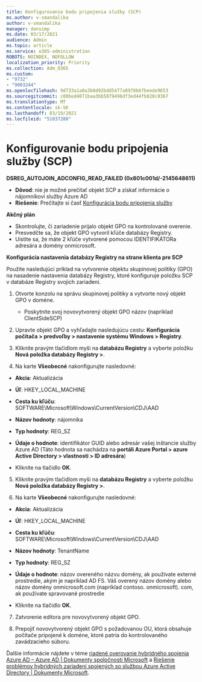 ```yaml
---
title: Konfigurovanie bodu pripojenia služby (SCP)
ms.author: v-smandalika
author: v-smandalika
manager: dansimp
ms.date: 03/17/2021
audience: Admin
ms.topic: article
ms.service: o365-administration
ROBOTS: NOINDEX, NOFOLLOW
localization_priority: Priority
ms.collection: Adm_O365
ms.custom:
- "9732"
- "9003244"
ms.openlocfilehash: 9d733a1a0a3b8d92bdd5477a8978b6fbeede9653
ms.sourcegitcommit: c08bed4071baa3bb5879496df3ed44fb828c8367
ms.translationtype: MT
ms.contentlocale: sk-SK
ms.lasthandoff: 03/19/2021
ms.locfileid: "51037288"
---
```

# <a name="configure-service-connection-point-scp"></a>Konfigurovanie bodu pripojenia služby (SCP)

**DSREG_AUTOJOIN_ADCONFIG_READ_FAILED (0x801c001d/-2145648611)**

- **Dôvod**: nie je možné prečítať objekt SCP a získať informácie o nájomníkovi služby Azure AD
- **Riešenie**: Prečítajte si časť [Konfigurácia bodu pripojenia služby](https://docs.microsoft.com/azure/active-directory/devices/hybrid-azuread-join-federated-domains#configure-hybrid-azure-ad-join)


**Akčný plán**

- Skontrolujte, či zariadenie prijalo objekt GPO na kontrolované overenie.
- Presvedčte sa, že objekt GPO vytvoril kľúče databázy Registry.
- Uistite sa, že máte 2 kľúče vytvorené pomocou IDENTIFIKÁTORa adresára a domény onmicrosoft.

**Konfigurácia nastavenia databázy Registry na strane klienta pre SCP**

Použite nasledujúci príklad na vytvorenie objektu skupinovej politiky (GPO) na nasadenie nastavenia databázy Registry, ktoré konfiguruje položku SCP v databáze Registry svojich zariadení.

1. Otvorte konzolu na správu skupinovej politiky a vytvorte nový objekt GPO v doméne.
     - Poskytnite svoj novovytvorený objekt GPO názov (napríklad ClientSideSCP)

2. Upravte objekt GPO a vyhľadajte nasledujúcu cestu: **Konfigurácia počítača > predvoľby > nastavenie systému Windows > Registry**.

3. Kliknite pravým tlačidlom myši na **databázu Registry** a vyberte položku **Nová položka databázy Registry >**.

4. Na karte **Všeobecné** nakonfigurujte nasledovné:
  
- **Akcia**: Aktualizácia
    
- **Úľ**: HKEY_LOCAL_MACHINE
    
- **Cesta ku kľúču**: SOFTWARE\Microsoft\Windows\CurrentVersion\CDJ\AAD
    
- **Názov hodnoty**: nájomníka
    
- **Typ hodnoty**: REG_SZ
    
- **Údaje o hodnote**: identifikátor GUID alebo adresár vašej inštancie služby Azure AD (Táto hodnota sa nachádza na **portáli Azure Portal > azure Active Directory > vlastnosti > ID adresára**)
 
- Kliknite na tlačidlo **OK**.
 
5. Kliknite pravým tlačidlom myši na **databázu Registry** a vyberte položku **Nová položka databázy Registry >**.

6. Na karte **Všeobecné** nakonfigurujte nasledovné:
  
- **Akcia**: Aktualizácia
    
- **Úľ**: HKEY_LOCAL_MACHINE
    
- **Cesta ku kľúču**: SOFTWARE\Microsoft\Windows\CurrentVersion\CDJ\AAD
    
- **Názov hodnoty**: TenantName
    
- **Typ hodnoty**: REG_SZ
    
- **Údaje o hodnote**: názov overeného názvu domény, ak používate externé prostredie, akým je napríklad AD FS. Váš overený názov domény alebo názov domény onmicrosoft.com (napríklad contoso. onmicrosoft). com, ak používate spravované prostredie

- Kliknite na tlačidlo **OK**.

7. Zatvorenie editora pre novovytvorený objekt GPO.

8. Prepojiť novovytvorený objekt GPO s požadovanou OU, ktorá obsahuje počítače pripojené k doméne, ktoré patria do kontrolovaného zavádzacieho súboru.

Ďalšie informácie nájdete v téme [riadené overovanie hybridného spojenia Azure AD – Azure AD | Dokumenty spoločnosti Microsoft](https://docs.microsoft.com/azure/active-directory/devices/hybrid-azuread-join-control) a  [Riešenie problémov hybridných zariadení spojených so službou Azure Active Directory | Dokumenty Microsoft](https://docs.microsoft.com/azure/active-directory/devices/troubleshoot-hybrid-join-windows-current).









